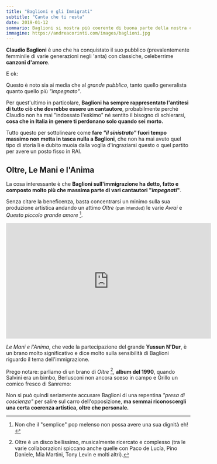 ```yaml
---
title: "Baglioni e gli Immigrati"
subtitle: "Canta che ti resta"
date: 2019-01-12
sommario: Baglioni si mostra più coerente di buona parte della nostra classe dirigente
immagine: https://andreacorinti.com/images/baglioni.jpg
---
```


**Claudio Baglioni** è uno che ha conquistato il suo pubblico (prevalentemente femminile di varie generazioni negli 'anta) con classiche, celeberrime **canzoni d'amore**. 

E ok: 

Questo è noto sia ai media che al _grande pubblico_, tanto quello generalista quanto quello più _"impegnato"_.

Per quest'ultimo in particolare, **Baglioni ha sempre rappresentato l'antitesi di tutto ciò che dovrebbe essere un cantautore**, probabilmente perché Claudio non ha mai "indossato l'eskimo" né sentito il bisogno di schierarsi, **cosa che in Italia in genere ti perdonano solo quando sei morto.** 

Tutto questo per sottolineare come **fare _"il sinistrato"_ fuori tempo massimo non metta in tasca nulla a Baglioni**, che non ha mai avuto quel tipo di storia lì e dubito muoia dalla voglia d'ingraziarsi questo o quel partito per avere un posto fisso in RAI.

## Oltre, Le Mani e l'Anima

La cosa interessante è che **Baglioni sull'immigrazione ha detto, fatto e composto molto più che massima parte di vari cantautori "_impegnati_"**.

Senza citare la beneficenza, basta concentrarsi un minimo sulla sua produzione artistica andando un attimo _Oltre_ <small>(pun intended)</small> le varie _Avrai_ e _Questo piccolo grande amore_ [^canzonette].

[^canzonette]: Non che il "semplice" pop melenso non possa avere una sua dignità eh!

<iframe width="560" height="315" src="https://www.youtube.com/embed/aNMdU0gdETc" frameborder="0" allow="accelerometer; autoplay; encrypted-media; gyroscope; picture-in-picture" allowfullscreen></iframe>

_Le Mani e l'Anima_, che vede la partecipazione del grande **Yussun N'Dur**, è un brano molto significativo e dice molto sulla sensibilità di Baglioni riguardo il tema dell'immigrazione.

Prego notare: parliamo di un brano di _Oltre_ [^oltre], **album del 1990**, quando Salvini era un bimbo, Berlusconi non ancora sceso in campo e Grillo un comico fresco di Sanremo:

Non si può quindi seriamente accusare Baglioni di una repentina _"presa di coscienza"_ per salire sul carro dell'opposizione, **ma semmai riconoscergli una certa coerenza artistica, oltre che personale.**

[^oltre]: Oltre è un disco bellissimo, musicalmente ricercato e complesso (tra le varie collaborazioni spiccano anche quelle con Paco de Lucía, Pino Daniele, Mia Martini, Tony Levin e molti altri).